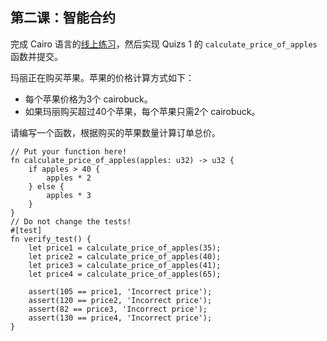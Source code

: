 ## 第二课：智能合约

完成 Cairo 语言的[线上练习](https://starklings.app/)，然后实现 Quizs 1 的 `calculate_price_of_apples` 函数并提交。

玛丽正在购买苹果。苹果的价格计算方式如下：
- 每个苹果价格为3个 cairobuck。
- 如果玛丽购买超过40个苹果，每个苹果只需2个 cairobuck。

请编写一个函数，根据购买的苹果数量计算订单总价。

```Cairo
// Put your function here!
fn calculate_price_of_apples(apples: u32) -> u32 {
    if apples > 40 {
        apples * 2
    } else {
        apples * 3
    }
}
// Do not change the tests!
#[test]
fn verify_test() {
	let price1 = calculate_price_of_apples(35);
	let price2 = calculate_price_of_apples(40);
	let price3 = calculate_price_of_apples(41);
	let price4 = calculate_price_of_apples(65);

	assert(105 == price1, 'Incorrect price');
	assert(120 == price2, 'Incorrect price');
	assert(82 == price3, 'Incorrect price');
	assert(130 == price4, 'Incorrect price');
}
```
